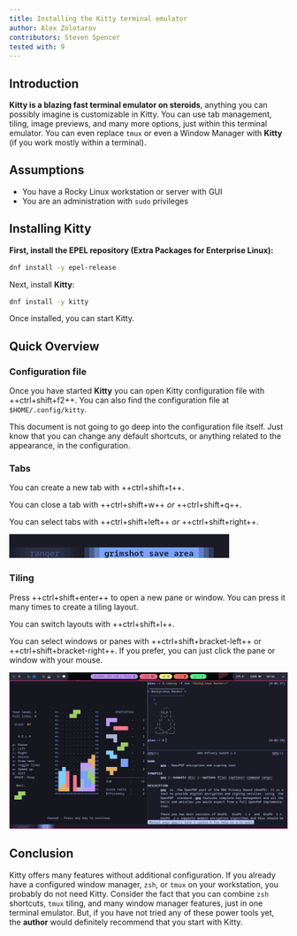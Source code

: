 ```yaml
---
title: Installing the Kitty terminal emulator 
author: Alex Zolotarov 
contributors: Steven Spencer
tested with: 9
---
```


## Introduction

**Kitty is a blazing fast terminal emulator on steroids**, anything you can possibly imagine is customizable in Kitty.
You can use tab management, tiling, image previews, and many more options, just within this terminal emulator.
You can even replace `tmux` or even a Window Manager with **Kitty** (if you work mostly within a terminal).

## Assumptions

- You have a Rocky Linux workstation or server with GUI
- You are an administration with `sudo` privileges

## Installing Kitty

**First, install the EPEL repository (Extra Packages for Enterprise Linux):**

```bash
dnf install -y epel-release
```

Next, install **Kitty**:

```bash
dnf install -y kitty
```

Once installed, you can start Kitty.

## Quick Overview

### Configuration file

Once you have started **Kitty** you can open Kitty configuration file with ++ctrl+shift+f2++.
You can also find the configuration file at `$HOME/.config/kitty`.

This document is not going to go deep into the configuration file itself. Just know that you can change any default shortcuts, or anything related to the appearance, in the configuration.

### Tabs

You can create a new tab with ++ctrl+shift+t++.

You can close a tab with ++ctrl+shift+w++ *or* ++ctrl+shift+q++.

You can select tabs with ++ctrl+shift+left++ *or* ++ctrl+shift+right++.

![kittytabs](./images/kitty_tabs.png)

### Tiling

Press ++ctrl+shift+enter++ to open a new pane or window.
You can press it many times to create a tiling layout.

You can switch layouts with ++ctrl+shift+l++.

You can select windows or panes with ++ctrl+shift+bracket-left++ or ++ctrl+shift+bracket-right++.
If you prefer, you can just click the pane or window with your mouse.

![kittytiling](./images/kitty_tilling.png)

## Conclusion

Kitty offers many features without additional configuration.
If you already have a configured window manager, `zsh`, or `tmux` on your workstation, you probably do not need Kitty. Consider the fact that you can combine `zsh` shortcuts, `tmux` tiling, and many window manager features, just in one terminal emulator.
But, if you have not tried any of these power tools yet, the **author** would definitely recommend that you start with Kitty.

